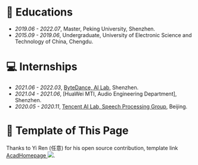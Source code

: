 # 📖 Educations
- *2019.06 - 2022.07*, Master, Peking University, Shenzhen.
- *2015.09 - 2019.06*, Undergraduate, University of Electronic Science and Technology of China, Chengdu.

# 💻 Internships
- *2021.06 - 2022.03*, [ByteDance, AI Lab](https://ailab.bytedance.com/), Shenzhen.
- *2021.04 - 2021.06*, [HuaWei MTI, Audio Engineering Department], Shenzhen.
- *2020.05 - 2020.11*, [Tencent AI Lab, Speech Processing Group](https://ai.tencent.com/ailab/zh/index), Beijing.

# 👏 Template of This Page
Thanks to Yi Ren (任意) for his open source contribution, template link [AcadHomepage ![](https://img.shields.io/github/stars/RayeRen/acad-homepage.github.io?style=social)](https://github.com/RayeRen/acad-homepage.github.io).
